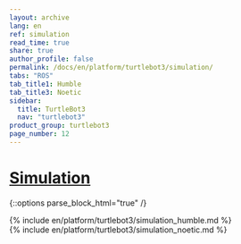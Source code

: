 ```yaml
---
layout: archive
lang: en
ref: simulation
read_time: true
share: true
author_profile: false
permalink: /docs/en/platform/turtlebot3/simulation/
tabs: "ROS"
tab_title1: Humble
tab_title3: Noetic
sidebar:
  title: TurtleBot3
  nav: "turtlebot3"
product_group: turtlebot3
page_number: 12
---
```


<style>body {counter-reset: h1 5 !important;}</style>

# [Simulation](#simulation)

{::options parse_block_html="true" /}

<section data-id="{{ page.tab_title1 }}" class="tab_contents">
{% include en/platform/turtlebot3/simulation_humble.md %}
</section>

<section data-id="{{ page.tab_title3 }}" class="tab_contents">
{% include en/platform/turtlebot3/simulation_noetic.md %}
</section>
